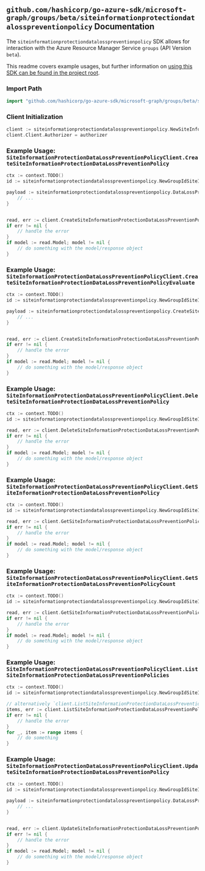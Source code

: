 
## `github.com/hashicorp/go-azure-sdk/microsoft-graph/groups/beta/siteinformationprotectiondatalosspreventionpolicy` Documentation

The `siteinformationprotectiondatalosspreventionpolicy` SDK allows for interaction with the Azure Resource Manager Service `groups` (API Version `beta`).

This readme covers example usages, but further information on [using this SDK can be found in the project root](https://github.com/hashicorp/go-azure-sdk/tree/main/docs).

### Import Path

```go
import "github.com/hashicorp/go-azure-sdk/microsoft-graph/groups/beta/siteinformationprotectiondatalosspreventionpolicy"
```


### Client Initialization

```go
client := siteinformationprotectiondatalosspreventionpolicy.NewSiteInformationProtectionDataLossPreventionPolicyClientWithBaseURI("https://management.azure.com")
client.Client.Authorizer = authorizer
```


### Example Usage: `SiteInformationProtectionDataLossPreventionPolicyClient.CreateSiteInformationProtectionDataLossPreventionPolicy`

```go
ctx := context.TODO()
id := siteinformationprotectiondatalosspreventionpolicy.NewGroupIdSiteID("groupIdValue", "siteIdValue")

payload := siteinformationprotectiondatalosspreventionpolicy.DataLossPreventionPolicy{
	// ...
}


read, err := client.CreateSiteInformationProtectionDataLossPreventionPolicy(ctx, id, payload)
if err != nil {
	// handle the error
}
if model := read.Model; model != nil {
	// do something with the model/response object
}
```


### Example Usage: `SiteInformationProtectionDataLossPreventionPolicyClient.CreateSiteInformationProtectionDataLossPreventionPolicyEvaluate`

```go
ctx := context.TODO()
id := siteinformationprotectiondatalosspreventionpolicy.NewGroupIdSiteID("groupIdValue", "siteIdValue")

payload := siteinformationprotectiondatalosspreventionpolicy.CreateSiteInformationProtectionDataLossPreventionPolicyEvaluateRequest{
	// ...
}


read, err := client.CreateSiteInformationProtectionDataLossPreventionPolicyEvaluate(ctx, id, payload)
if err != nil {
	// handle the error
}
if model := read.Model; model != nil {
	// do something with the model/response object
}
```


### Example Usage: `SiteInformationProtectionDataLossPreventionPolicyClient.DeleteSiteInformationProtectionDataLossPreventionPolicy`

```go
ctx := context.TODO()
id := siteinformationprotectiondatalosspreventionpolicy.NewGroupIdSiteIdInformationProtectionDataLossPreventionPolicyID("groupIdValue", "siteIdValue", "dataLossPreventionPolicyIdValue")

read, err := client.DeleteSiteInformationProtectionDataLossPreventionPolicy(ctx, id)
if err != nil {
	// handle the error
}
if model := read.Model; model != nil {
	// do something with the model/response object
}
```


### Example Usage: `SiteInformationProtectionDataLossPreventionPolicyClient.GetSiteInformationProtectionDataLossPreventionPolicy`

```go
ctx := context.TODO()
id := siteinformationprotectiondatalosspreventionpolicy.NewGroupIdSiteIdInformationProtectionDataLossPreventionPolicyID("groupIdValue", "siteIdValue", "dataLossPreventionPolicyIdValue")

read, err := client.GetSiteInformationProtectionDataLossPreventionPolicy(ctx, id)
if err != nil {
	// handle the error
}
if model := read.Model; model != nil {
	// do something with the model/response object
}
```


### Example Usage: `SiteInformationProtectionDataLossPreventionPolicyClient.GetSiteInformationProtectionDataLossPreventionPolicyCount`

```go
ctx := context.TODO()
id := siteinformationprotectiondatalosspreventionpolicy.NewGroupIdSiteID("groupIdValue", "siteIdValue")

read, err := client.GetSiteInformationProtectionDataLossPreventionPolicyCount(ctx, id)
if err != nil {
	// handle the error
}
if model := read.Model; model != nil {
	// do something with the model/response object
}
```


### Example Usage: `SiteInformationProtectionDataLossPreventionPolicyClient.ListSiteInformationProtectionDataLossPreventionPolicies`

```go
ctx := context.TODO()
id := siteinformationprotectiondatalosspreventionpolicy.NewGroupIdSiteID("groupIdValue", "siteIdValue")

// alternatively `client.ListSiteInformationProtectionDataLossPreventionPolicies(ctx, id)` can be used to do batched pagination
items, err := client.ListSiteInformationProtectionDataLossPreventionPoliciesComplete(ctx, id)
if err != nil {
	// handle the error
}
for _, item := range items {
	// do something
}
```


### Example Usage: `SiteInformationProtectionDataLossPreventionPolicyClient.UpdateSiteInformationProtectionDataLossPreventionPolicy`

```go
ctx := context.TODO()
id := siteinformationprotectiondatalosspreventionpolicy.NewGroupIdSiteIdInformationProtectionDataLossPreventionPolicyID("groupIdValue", "siteIdValue", "dataLossPreventionPolicyIdValue")

payload := siteinformationprotectiondatalosspreventionpolicy.DataLossPreventionPolicy{
	// ...
}


read, err := client.UpdateSiteInformationProtectionDataLossPreventionPolicy(ctx, id, payload)
if err != nil {
	// handle the error
}
if model := read.Model; model != nil {
	// do something with the model/response object
}
```
